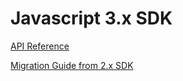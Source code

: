 # Javascript 3.x SDK

[API Reference](./APIReference.html)

[Migration Guide from 2.x SDK](./MigrationGuide.html)

